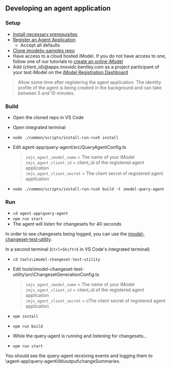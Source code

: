 ## Developing an agent application

### Setup
- [Install necessary prerequisites]($docs/getting-started/development-prerequisites)
- [Register an Agent Application](../registration-dashboard?tab=0&create=AGENT_APP)
    - Accept all defaults
- [Clone imodeljs-samples repo](https://github.com/imodeljs/imodeljs-samples)
- Have access to a cloud hosted iModel. If you do not have access to one, follow one of our tutorials to [create an online iModel]($docs/learning/tutorials/index.md)
- Add {client_id}@apps.imsoidc.bentley.com as a project participant of your test iModel on the [iModel Registration Dashboard]($docs/getting-started/registration-dashboard)
 > Allow some time after registering the agent application. The identity profile of the agent is being created in the background and can take between 5 and 10 minutes.


### Build
- Open the cloned repo in VS Code
- Open integrated terminal
- `node ./common/scripts/install-run-rush install`
- Edit agent-app/query-agent/src/QueryAgentConfig.ts
    > `imjs_agent_imodel_name` = The name of your iModel<br/>
`imjs_agent_client_id` = client_id of the registered agent application<br/>
`imjs_agent_client_secret` = The client secret of registered agent application<br/>


- `node ./common/scripts/install-run-rush build -t imodel-query-agent`

### Run
- `cd agent-app\query-agent`
- `npm run start`
- The agent will listen for changesets for 40 seconds

In order to see changesets being logged, you can use the [imodel-changeset-test-utility](https://github.com/imodeljs/imodeljs-samples/tree/master/tools/imodel-changeset-test-utility).

In a second terminal (`Ctrl+Shift+5` in VS Code's integrated terminal)
- `cd tools\imodel-changeset-test-utility`
- Edit tools\imodel-changeset-test-utility\src\ChangesetGenerationConfig.ts
    > `imjs_agent_imodel_name` = The name of your iModel<br/>
`imjs_agent_client_id` = client_id of the registered agent application<br/>
`imjs_agent_client_secret` = cThe client secret of registered agent application<br/>

- `npm install`
- `npm run build`
- While the query-agent is running and listening for changesets...
- `npm run start`

You should see the query-agent receiving events and logging them to \agent-app\query-agent\lib\output\changeSummaries.
